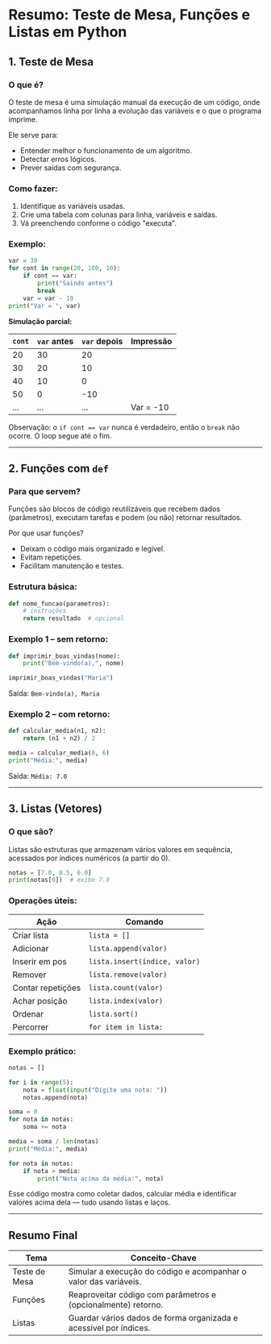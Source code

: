 
# Resumo: Teste de Mesa, Funções e Listas em Python

## 1. Teste de Mesa

### O que é?
O teste de mesa é uma simulação manual da execução de um código, onde acompanhamos linha por linha a evolução das variáveis e o que o programa imprime.

Ele serve para:
- Entender melhor o funcionamento de um algoritmo.
- Detectar erros lógicos.
- Prever saídas com segurança.

### Como fazer:
1. Identifique as variáveis usadas.
2. Crie uma tabela com colunas para linha, variáveis e saídas.
3. Vá preenchendo conforme o código "executa".

### Exemplo:

```python
var = 30
for cont in range(20, 100, 10):
    if cont == var:
        print("Saindo antes")
        break
    var = var - 10
print("Var = ", var)
```

**Simulação parcial:**

| `cont` | `var` antes | `var` depois | Impressão       |
|--------|-------------|--------------|-----------------|
| 20     | 30          | 20           |                 |
| 30     | 20          | 10           |                 |
| 40     | 10          | 0            |                 |
| 50     | 0           | -10          |                 |
| ...    | ...         | ...          | Var = -10       |

Observação: o `if cont == var` nunca é verdadeiro, então o `break` não ocorre. O loop segue até o fim.

---

## 2. Funções com `def`

### Para que servem?
Funções são blocos de código reutilizáveis que recebem dados (parâmetros), executam tarefas e podem (ou não) retornar resultados.

Por que usar funções?
- Deixam o código mais organizado e legível.
- Evitam repetições.
- Facilitam manutenção e testes.

### Estrutura básica:

```python
def nome_funcao(parametros):
    # instruções
    return resultado  # opcional
```

### Exemplo 1 – sem retorno:

```python
def imprimir_boas_vindas(nome):
    print("Bem-vindo(a),", nome)

imprimir_boas_vindas("Maria")
```

Saída: `Bem-vindo(a), Maria`

### Exemplo 2 – com retorno:

```python
def calcular_media(n1, n2):
    return (n1 + n2) / 2

media = calcular_media(8, 6)
print("Média:", media)
```

Saída: `Média: 7.0`

---

## 3. Listas (Vetores)

### O que são?
Listas são estruturas que armazenam vários valores em sequência, acessados por índices numéricos (a partir do 0).

```python
notas = [7.0, 8.5, 6.0]
print(notas[0])  # exibe 7.0
```

### Operações úteis:

| Ação             | Comando                          |
|------------------|----------------------------------|
| Criar lista      | `lista = []`                    |
| Adicionar        | `lista.append(valor)`           |
| Inserir em pos   | `lista.insert(índice, valor)`   |
| Remover          | `lista.remove(valor)`           |
| Contar repetições| `lista.count(valor)`            |
| Achar posição    | `lista.index(valor)`            |
| Ordenar          | `lista.sort()`                  |
| Percorrer        | `for item in lista:`            |

### Exemplo prático:

```python
notas = []

for i in range(5):
    nota = float(input("Digite uma nota: "))
    notas.append(nota)

soma = 0
for nota in notas:
    soma += nota

media = soma / len(notas)
print("Média:", media)

for nota in notas:
    if nota > media:
        print("Nota acima da média:", nota)
```

Esse código mostra como coletar dados, calcular média e identificar valores acima dela — tudo usando listas e laços.

---

## Resumo Final

| Tema         | Conceito-Chave                                                            |
|--------------|---------------------------------------------------------------------------|
| Teste de Mesa| Simular a execução do código e acompanhar o valor das variáveis.          |
| Funções      | Reaproveitar código com parâmetros e (opcionalmente) retorno.             |
| Listas       | Guardar vários dados de forma organizada e acessível por índices.         |
